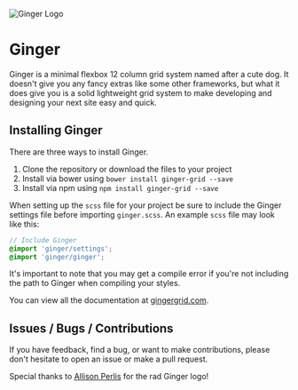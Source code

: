![Ginger Logo](http://erwstout.github.io/ginger/images/GingerLogo.png)

# Ginger #
Ginger is a minimal flexbox 12 column grid system named after a cute dog. It doesn't give
you any fancy extras like some other frameworks, but what it does give you is a
solid lightweight grid system to make developing and designing your next site
easy and quick.

## Installing Ginger ##
There are three ways to install Ginger.

1.  Clone the repository or download the files to your project
2.  Install via bower using `bower install ginger-grid --save`
3.  Install via npm using `npm install ginger-grid --save`

When setting up the `scss` file for your project be sure to include the Ginger
settings file before importing `ginger.scss`. An example `scss` file may look like this:

```scss
// Include Ginger
@import 'ginger/settings';
@import 'ginger/ginger';
```
It's important to note that you may get a compile error if you're not including
the path to Ginger when compiling your styles.

You can view all the documentation at [gingergrid.com](https://gingergrid.com).

## Issues / Bugs / Contributions ##
If you have feedback, find a bug, or want to make contributions, please don't
hesitate to open an issue or make a pull request.

Special thanks to [Allison Perlis](http://allisonperlis.com/) for the rad Ginger
logo!
